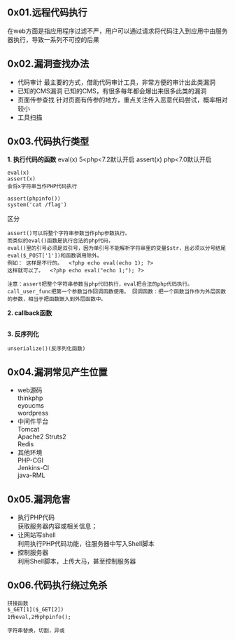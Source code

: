 
## **0x01.远程代码执行**

在web方面是指应用程序过滤不严，用户可以通过请求将代码注入到应用中由服务器执行，导致一系列不可控的后果

## **0x02.漏洞查找办法**

* 代码审计
  最主要的方式，借助代码审计工具，非常方便的审计出此类漏洞
* 已知的CMS漏洞
  已知的CMS，有很多每年都会爆出来很多此类的漏洞
* 页面传参查找
  针对页面有传参的地方，重点关注传入恶意代码尝试，概率相对较小
* 工具扫描

## **0x03.代码执行类型**

**1. 执行代码的函数**
eval(x)      5<php<7.2默认开启
assert(x)   php<7.0默认开启
 ```
eval(x)
assert(x)
会将x字符串当作PHP代码执行

assert(phpinfo())
system('cat /flag') 

```
区分
```
assert()可以将整个字符串参数当作php参数执行。
而类似的eval()函数是执行合法的php代码，
eval()里的引号必须是双引号，因为单引号不能解析字符串里的变量$str，且必须以分号结尾
eval($_POST['1'])和函数调用除外。
例如： 这样是不行的。  <?php echo eval(echo 1); ?> 
这样就可以了。  <?php echo eval("echo 1;"); ?> 

注意：assert把整个字符串参数当php代码执行，eval把合法的php代码执行。  
call_user_func把第一个参数当作回调函数使用。 回调函数：把一个函数当作作为外层函数的参数，相当于把函数嵌入到外层函数中。
```

**2. callback函数**
```
```

**3. 反序列化**
```
unserialize()(反序列化函数)
```

## **0x04.漏洞常见产生位置**

* web源码\
  thinkphp\
  eyoucms\
  wordpress
* 中间件平台\
  Tomcat\
  Apache2 Struts2\
  Redis
* 其他环境\
  PHP-CGI\
  Jenkins-CI\
  java-RML

## **0x05.漏洞危害**

* 执行PHP代码\
  获取服务器内容或相关信息；
* 让网站写shell\
  利用执行PHP代码功能，往服务器中写入Shell脚本
* 控制服务器\
  利用Shell脚本，上传大马，甚至控制服务器
## **0x06.代码执行绕过免杀**
```
拼接函数
$_GET[1]($_GET[2])
1传eval,2传phpinfo();

字符串替换，切割，异或
```